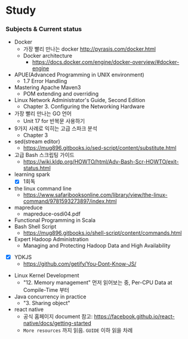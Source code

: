 # Study

### Subjects & Current status

- Docker
  - 가장 빨리 만나는 docker http://pyrasis.com/docker.html
  - Docker architecture
    - https://docs.docker.com/engine/docker-overview/#docker-engine
- APUE(Advanced Programming in UNIX environment)
  - 1.7 Error Handling
- Mastering Apache Maven3
  - POM extending and overriding
- Linux Network Administrator's Guide, Second Edition
  - Chapter 3. Configuring the Networking Hardware
- 가장 빨리 만나는 GO 언어
  - Unit 17 for 반복문 사용하기
- 9가지 사례로 익히는 고급 스파크 분석
  - Chapter 3
- sed(stream editor)
  - https://mug896.gitbooks.io/sed-script/content/substitute.html
- 고급 Bash 스크립팅 가이드
  - https://wiki.kldp.org/HOWTO/html/Adv-Bash-Scr-HOWTO/exit-status.html
- learning spark
  - [x] 1회독
- the linux command line
  - https://www.safaribooksonline.com/library/view/the-linux-command/9781593273897/index.html
- mapreduce
  - mapreduce-osdi04.pdf
- Functional Programming in Scala
- Bash Shell Script
  - https://mug896.gitbooks.io/shell-script/content/commands.html
- Expert Hadoop Administration
  - Managing and Protecting Hadoop Data and High Availability
- [x] YDKJS
  - https://github.com/getify/You-Dont-Know-JS/
- Linux Kernel Development
  - "12. Memory management" 먼저 읽어보는 중, Per-CPU Data at Compile-Time 부터
- Java concurrency in practice
  - "3. Sharing object"
- react native
  - 공식 홈페이지 document 참고: https://facebook.github.io/react-native/docs/getting-started
  - `More resources` 까지 읽음. `GUIDE` 이하 읽을 차례
